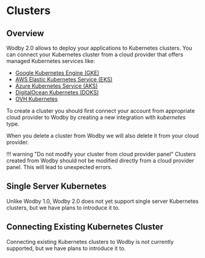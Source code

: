 # Clusters

## Overview

Wodby 2.0 allows to deploy your applications to Kubernetes clusters. You can connect your Kubernetes cluster from a cloud provider that offers managed Kubernetes services like:

- [Google Kubernetes Engine (GKE)](../integrations/gcp.md#gke)
- [AWS Elastic Kubernetes Service (EKS)](../integrations/aws.md#eks)
- [Azure Kubernetes Service (AKS)](../integrations/azure.md#aks)
- [DigitalOcean Kubernetes (DOKS)](../integrations/digitalocean.md#doks)
- [OVH Kubernetes](../integrations/ovh.md#kubernetes) 

To create a cluster you should first connect your account from appropriate cloud provider to Wodby by creating a new integration with _kubernetes_ type.

When you delete a cluster from Wodby we will also delete it from your cloud provider. 

!!! warning "Do not modify your cluster from cloud provider panel"
    Clusters created from Wodby should not be modified directly from a cloud provider panel. This will lead to unexpected errors.

## Single Server Kubernetes

Unlike Wodby 1.0, Wodby 2.0 does not yet support single server Kubernetes clusters, but we have plans to introduce it to.

## Connecting Existing Kubernetes Cluster

Connecting existing Kubernetes clusters to Wodby is not currently supported, but we have plans to introduce it to.
